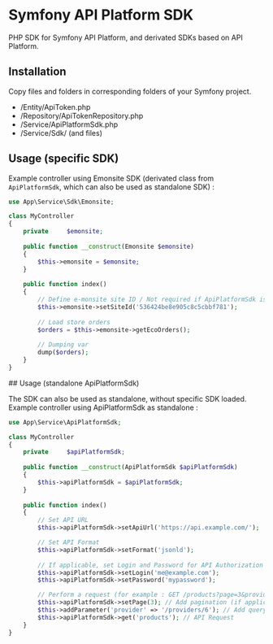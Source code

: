 # Symfony API Platform SDK

PHP SDK for Symfony API Platform, and derivated SDKs based on API Platform.

## Installation

Copy files and folders in corresponding folders of your Symfony project.

- /Entity/ApiToken.php
- /Repository/ApiTokenRepository.php
- /Service/ApiPlatformSdk.php
- /Service/Sdk/ (and files)

## Usage (specific SDK)

Example controller using Emonsite SDK (derivated class from `ApiPlatformSdk`, which can also be used as standalone SDK) :

```php
use App\Service\Sdk\Emonsite;

class MyController
{
	private     $emonsite;
	
	public function __construct(Emonsite $emonsite)
	{
		$this->emonsite = $emonsite;
	}
	
	public function index()
	{
		// Define e-monsite site ID / Not required if ApiPlatformSdk is used as standalone
		$this->emonsite->setSiteId('536424be8e905c8c5cbbf781');
		
		// Load store orders
		$orders = $this->emonsite->getEcoOrders();
		
		// Dumping var
		dump($orders);
	}
}
```

## Usage (standalone ApiPlatformSdk)

The SDK can also be used as standalone, without specific SDK loaded.
Example controller using ApiPlatformSdk as standalone :

```php
use App\Service\ApiPlatformSdk;

class MyController
{
	private     $apiPlatformSdk;
	
	public function __construct(ApiPlatformSdk $apiPlatformSdk)
	{
		$this->apiPlatformSdk = $apiPlatformSdk;
	}
	
	public function index()
	{
		// Set API URL
		$this->apiPlatformSdk->setApiUrl('https://api.example.com/');

		// Set API Format
		$this->apiPlatformSdk->setFormat('jsonld');
		
		// If applicable, set Login and Password for API Authorization
		$this->apiPlatformSdk->setLogin('me@example.com');
		$this->apiPlatformSdk->setPassword('mypassword');

		// Perform a request (for example : GET /products?page=3&provider=/providers/6)
		$this->apiPlatformSdk->setPage(3); // Add pagination (if applicable)
		$this->addParameter('provider' => '/providers/6'); // Add query string parameter ?provider=/providers/6
		$this->apiPlatformSdk->get('products'); // API Request
	}
}
```
